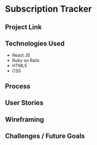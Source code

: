 # Subscription Tracker

## Project Link

## Technologies Used
- React JS
- Ruby on Rails
- HTML5
- CSS

## Process

## User Stories

## Wireframing

## Challenges / Future Goals
